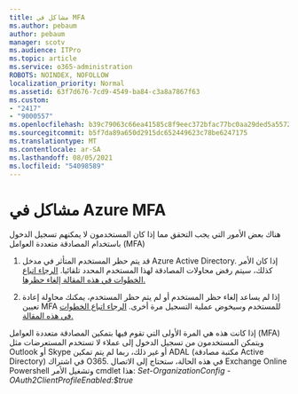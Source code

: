 ```yaml
---
title: مشاكل في MFA
ms.author: pebaum
author: pebaum
manager: scotv
ms.audience: ITPro
ms.topic: article
ms.service: o365-administration
ROBOTS: NOINDEX, NOFOLLOW
localization_priority: Normal
ms.assetid: 63f7d676-7cd9-4549-ba84-c3a8a7867f63
ms.custom:
- "2417"
- "9000557"
ms.openlocfilehash: b39c79063c66ea41585c8f9eec372bfac77bc0aa29ded5a5572e06c141b28f80
ms.sourcegitcommit: b5f7da89a650d2915dc652449623c78be6247175
ms.translationtype: MT
ms.contentlocale: ar-SA
ms.lasthandoff: 08/05/2021
ms.locfileid: "54098589"
---
```

# <a name="issues-with-azure-mfa"></a>مشاكل في Azure MFA
هناك بعض الأمور التي يجب التحقق مما إذا كان المستخدمون لا يمكنهم تسجيل الدخول باستخدام المصادقة متعددة العوامل (MFA)

1. قد يتم حظر المستخدم المتأثر في مدخل Azure Active Directory. إذا كان الأمر كذلك، سيتم رفض محاولات المصادقة لهذا المستخدم المحدد تلقائيا. [الرجاء اتباع الخطوات في هذه المقالة إلغاء حظرها.](https://docs.microsoft.com/azure/active-directory/authentication/howto-mfa-mfasettings#block-and-unblock-users)

2. إذا لم يساعد إلغاء حظر المستخدم أو لم يتم حظر المستخدم، يمكنك محاولة إعادة تعيين MFA للمستخدم وسيخوض عملية التسجيل مرة أخرى. [الرجاء اتباع الخطوات في هذه المقالة.](https://docs.microsoft.com/azure/active-directory/authentication/howto-mfa-userdevicesettings#require-users-to-provide-contact-methods-again)

إذا كانت هذه هي المرة الأولى التي تقوم فيها بتمكين المصادقة متعددة العوامل (MFA) ويتمكن المستخدمون من تسجيل الدخول إلى عملاء لا تستخدم المستعرضات مثل Outlook أو Skype أو غير ذلك، ربما لم يتم تمكين ADAL (مكتبة مصادقة Active Directory) في اشتراك O365. في هذه الحالة، ستحتاج إلى الاتصال Exchange Online Powershell وتشغيل الأمر cmdlet هذا: *Set-OrganizationConfig -OAuth2ClientProfileEnabled:$true*